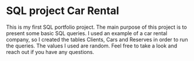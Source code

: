 # SQL project Car Rental

This is my first SQL portfolio project. The main purpose of this project is to present some basic SQL queries. I used an example of a car rental company, so I created the tables Clients, Cars and Reserves in order to run the queries. The values I used are random. Feel free to take a look and reach out if you have any questions.
